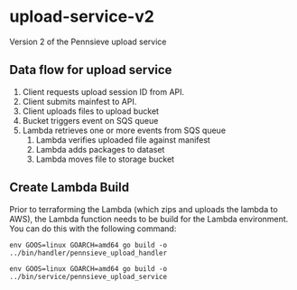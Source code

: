 # upload-service-v2
Version 2 of the Pennsieve upload service


## Data flow for upload service

1. Client requests upload session ID from API.
2. Client submits mainfest to API.
3. Client uploads files to upload bucket 
4. Bucket triggers event on SQS queue
5. Lambda retrieves one or more events from SQS queue
   1. Lambda verifies uploaded file against manifest
   2. Lambda adds packages to dataset
   3. Lambda moves file to storage bucket

## Create Lambda Build
Prior to terraforming the Lambda (which zips and uploads the lambda to AWS), the Lambda function needs
to be build for the Lambda environment. You can do this with the following command:

```env GOOS=linux GOARCH=amd64 go build -o ../bin/handler/pennsieve_upload_handler```

```env GOOS=linux GOARCH=amd64 go build -o ../bin/service/pennsieve_upload_service```